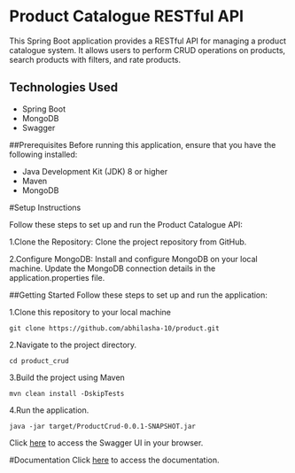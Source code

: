 # Product Catalogue RESTful API


This Spring Boot application provides a RESTful API for managing a product catalogue system. It allows users to perform CRUD operations on products, search products with filters, and rate products.

## Technologies Used

* Spring Boot
* MongoDB
* Swagger

##Prerequisites
Before running this application, ensure that you have the following installed:

* Java Development Kit (JDK) 8 or higher
* Maven
* MongoDB

#Setup Instructions

Follow these steps to set up and run the Product Catalogue API:

1.Clone the Repository:  Clone the project repository from GitHub.

2.Configure MongoDB: Install and configure MongoDB on your local machine. Update the MongoDB connection details in the application.properties file.


##Getting Started
Follow these steps to set up and run the application:

1.Clone this repository to your local machine

```
git clone https://github.com/abhilasha-10/product.git
```
2.Navigate to the project directory.

```
cd product_crud
```
3.Build the project using Maven

```
mvn clean install -DskipTests

```
4.Run the application.

```
java -jar target/ProductCrud-0.0.1-SNAPSHOT.jar

```

Click [here](http://localhost:8691/swagger-ui.html#/product45controller) to access the Swagger UI in your browser.

#Documentation
Click [here](http://localhost:8691/swagger-ui.html#/product45controller) to access the documentation.





